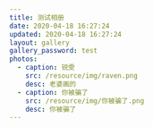 ```yaml
---
title: 测试相册
date: 2020-04-18 16:27:24
updated: 2020-04-18 16:27:24
layout: gallery
gallery_password: test
photos:
  - caption: 锐雯
    src: /resource/img/raven.png
    desc: 老婆画的
  - caption: 你被骗了
    src: /resource/img/你被骗了.png
    desc: 你被骗了
---
```


